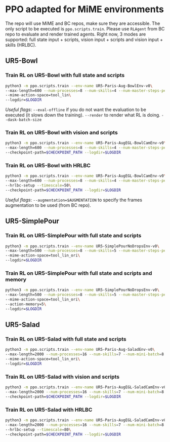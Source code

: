 # PPO adapted for MiME environments

The repo will use MiME and BC repos, make sure they are accessible. The only script to be executed is `ppo.scripts.train`. Please use `RLAgent` from BC repo to evaluate and render trained agents. Right now, 3 modes are supported: full state input + scripts, vision input + scripts and vision input + skills (HRLBC).

## UR5-Bowl
### Train RL on UR5-Bowl with full state and scripts
```bash
python3 -m ppo.scripts.train --env-name UR5-Paris-Aug-BowlEnv-v0\
--max-length=600 --num-processes=8 --num-skills=4 --num-master-steps-per-update=12\
--mime-action-space=tool_lin\
--logdir=$LOGDIR
```
*Useful flags*: `--eval-offline` if you do not want the evaluation to be executed (it slows down the training). `--render` to render what RL is doing. `--dask-batch-size`

### Train RL on UR5-Bowl with vision and scripts
```bash
python3 -m ppo.scripts.train --env-name UR5-Paris-AugEGL-BowlCamEnv-v0\
--max-length=600 --num-processes=8 --num-skills=4 --num-master-steps-per-update=12\
--checkpoint-path=$CHECKPOINT_PATH --logdir=$LOGDIR
```

### Train RL on UR5-Bowl with HRLBC
```bash
python3 -m ppo.scripts.train --env-name UR5-Paris-AugEGL-BowlCamEnv-v0\
--max-length=600 --num-processes=8 --num-skills=4 --num-master-steps-per-update=12\
--hrlbc-setup --timescale=50\
--checkpoint-path=$CHECKPOINT_PATH --logdir=$LOGDIR
```
*Useful flags*: `--augmentation=$AUGMENTATION` to specify the frames augmentation to be used (from BC repo).

## UR5-SimplePour

### Train RL on UR5-SimplePour with full state and scripts
```bash
python3 -m ppo.scripts.train --env-name UR5-SimplePourNoDropsEnv-v0\
--max-length=500 --num-processes=8 --num-skills=5 --num-master-steps-per-update=12\
--mime-action-space=tool_lin_ori\
--logdir=$LOGDIR
```

### Train RL on UR5-SimplePour with full state and scripts and memory
```bash
python3 -m ppo.scripts.train --env-name UR5-SimplePourNoDropsEnv-v0\
--max-length=500 --num-processes=8 --num-skills=5 --num-master-steps-per-update=12\
--mime-action-space=tool_lin_ori\
--action-memory=5\
--logdir=$LOGDIR
```

## UR5-Salad

### Train RL on UR5-Salad with full state and scripts
```bash
python3 -m ppo.scripts.train --env-name UR5-Paris-Aug-SaladEnv-v0\
--max-length=2000 --num-processes=16 --num-skills=7 --num-mini-batch=8 --num-master-steps-per-update=30\
--mime-action-space=tool_lin_ori\
--logdir=$LOGDIR
```

### Train RL on UR5-Salad with vision and scripts
```bash
python3 -m ppo.scripts.train --env-name UR5-Paris-AugEGL-SaladCamEnv-v0\
--max-length=2000 --num-processes=16 --num-skills=7 --num-mini-batch=8 --num-master-steps-per-update=30\
--checkpoint-path=$CHECKPOINT_PATH --logdir=$LOGDIR
```

### Train RL on UR5-Salad with HRLBC
```bash
python3 -m ppo.scripts.train --env-name UR5-Paris-AugEGL-SaladCamEnv-v0\
--max-length=2000 --num-processes=16 --num-skills=7 --num-mini-batch=8 --num-master-steps-per-update=30\
--hrlbc-setup --timescale=80\
--checkpoint-path=$CHECKPOINT_PATH --logdir=$LOGDIR
```
